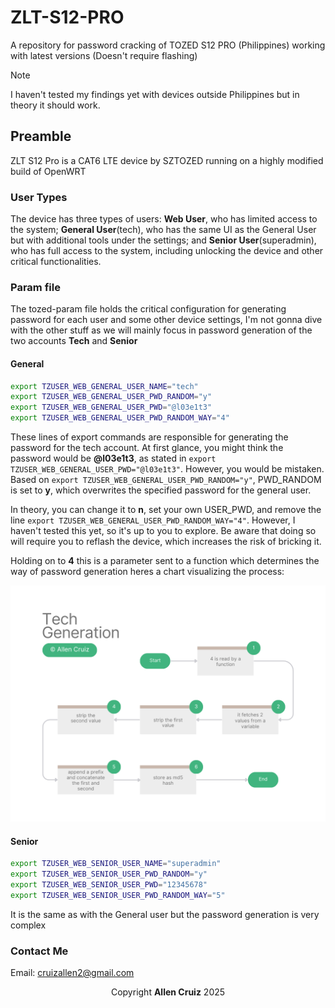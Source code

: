 # ZLT-S12-PRO

A repository for password cracking of TOZED S12 PRO (Philippines) working with latest versions (Doesn't require flashing)

> [!NOTE]
> I haven't tested my findings yet with devices outside Philippines but in theory it should work.

## Preamble

ZLT S12 Pro is a CAT6 LTE device by SZTOZED running on a highly modified build of OpenWRT

### User Types

The device has three types of users: **Web User**, who has limited access to the system; **General User**(tech), who has the same UI as the General User but with additional tools under the settings; and **Senior User**(superadmin), who has full access to the system, including unlocking the device and other critical functionalities.

### Param file

The tozed-param file holds the critical configuration for generating password for each user and some other device settings, I'm not gonna dive with the other stuff as we will mainly focus in password generation of the two accounts **Tech** and **Senior**

#### General

```bash
export TZUSER_WEB_GENERAL_USER_NAME="tech"
export TZUSER_WEB_GENERAL_USER_PWD_RANDOM="y"
export TZUSER_WEB_GENERAL_USER_PWD="@l03e1t3"
export TZUSER_WEB_GENERAL_USER_PWD_RANDOM_WAY="4"
```

These lines of export commands are responsible for generating the password for the tech account. At first glance, you might think the password would be **@l03e1t3**, as stated in `export TZUSER_WEB_GENERAL_USER_PWD="@l03e1t3"`. However, you would be mistaken. Based on `export TZUSER_WEB_GENERAL_USER_PWD_RANDOM="y"`, PWD_RANDOM is set to **y**, which overwrites the specified password for the general user.

In theory, you can change it to **n**, set your own USER_PWD, and remove the line `export TZUSER_WEB_GENERAL_USER_PWD_RANDOM_WAY="4"`. However, I haven't tested this yet, so it's up to you to explore. Be aware that doing so will require you to reflash the device, which increases the risk of bricking it.

Holding on to **4** this is a parameter sent to a function which determines the way of password generation heres a chart visualizing the process:

![Tech Generation](images/tech.png)

#### Senior

```bash
export TZUSER_WEB_SENIOR_USER_NAME="superadmin"
export TZUSER_WEB_SENIOR_USER_PWD_RANDOM="y"
export TZUSER_WEB_SENIOR_USER_PWD="12345678"
export TZUSER_WEB_SENIOR_USER_PWD_RANDOM_WAY="5"
```

It is the same as with the General user but the password generation is very complex

### Contact Me

Email: cruizallen2@gmail.com

<p align="center">Copyright <b>Allen Cruiz</b> 2025</p>
